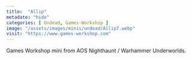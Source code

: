```yaml
---
title:  "Allip"
metadate: "hide"
categories: [ Undead, Games-Workshop ]
image: "/assets/images/minis/undead/Allip7.webp"
visit: "https://www.games-workshop.com"
---
```

Games Workshop mini from AOS Nighthaunt / Warhammer Underworlds. 